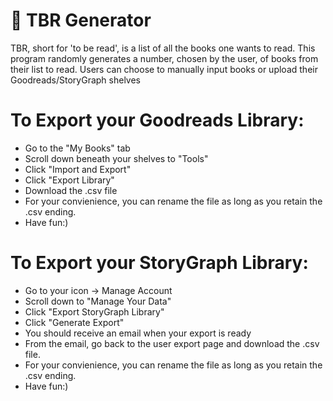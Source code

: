# 🔖 TBR Generator
TBR, short for 'to be read', is a list of all the books one wants to read.
This program randomly generates a number, chosen by the user, of books from their list to read. 
Users can choose to manually input books or upload their Goodreads/StoryGraph shelves

# To Export your Goodreads Library:
* Go to the "My Books" tab
* Scroll down beneath your shelves to "Tools"
* Click "Import and Export"
* Click "Export Library"
* Download the .csv file
* For your convienience, you can rename the file as long as you retain the .csv ending.
* Have fun:)

# To Export your StoryGraph Library:
* Go to your icon -> Manage Account
* Scroll down to "Manage Your Data"
* Click "Export StoryGraph Library"
* Click "Generate Export"
* You should receive an email when your export is ready
* From the email, go back to the user export page and download the .csv file.
* For your convienience, you can rename the file as long as you retain the .csv ending.
* Have fun:)
